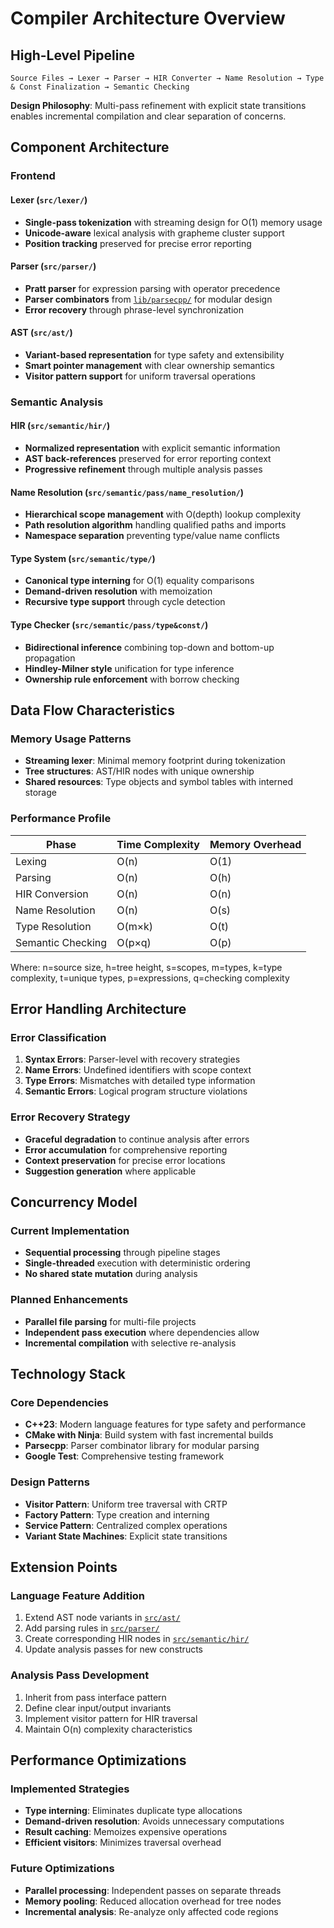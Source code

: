 # Compiler Architecture Overview

## High-Level Pipeline

```
Source Files → Lexer → Parser → HIR Converter → Name Resolution → Type & Const Finalization → Semantic Checking
```

**Design Philosophy**: Multi-pass refinement with explicit state transitions enables incremental compilation and clear separation of concerns.

## Component Architecture

### Frontend

#### Lexer (`src/lexer/`)
- **Single-pass tokenization** with streaming design for O(1) memory usage
- **Unicode-aware** lexical analysis with grapheme cluster support
- **Position tracking** preserved for precise error reporting

#### Parser (`src/parser/`)
- **Pratt parser** for expression parsing with operator precedence
- **Parser combinators** from [`lib/parsecpp/`](../../lib/parsecpp/) for modular design
- **Error recovery** through phrase-level synchronization

#### AST (`src/ast/`)
- **Variant-based representation** for type safety and extensibility
- **Smart pointer management** with clear ownership semantics
- **Visitor pattern support** for uniform traversal operations

### Semantic Analysis

#### HIR (`src/semantic/hir/`)
- **Normalized representation** with explicit semantic information
- **AST back-references** preserved for error reporting context
- **Progressive refinement** through multiple analysis passes

#### Name Resolution (`src/semantic/pass/name_resolution/`)
- **Hierarchical scope management** with O(depth) lookup complexity
- **Path resolution algorithm** handling qualified paths and imports
- **Namespace separation** preventing type/value name conflicts

#### Type System (`src/semantic/type/`)
- **Canonical type interning** for O(1) equality comparisons
- **Demand-driven resolution** with memoization
- **Recursive type support** through cycle detection

#### Type Checker (`src/semantic/pass/type&const/`)
- **Bidirectional inference** combining top-down and bottom-up propagation
- **Hindley-Milner style** unification for type inference
- **Ownership rule enforcement** with borrow checking

## Data Flow Characteristics

### Memory Usage Patterns

- **Streaming lexer**: Minimal memory footprint during tokenization
- **Tree structures**: AST/HIR nodes with unique ownership
- **Shared resources**: Type objects and symbol tables with interned storage

### Performance Profile

| Phase | Time Complexity | Memory Overhead |
|-------|----------------|-----------------|
| Lexing | O(n) | O(1) |
| Parsing | O(n) | O(h) |
| HIR Conversion | O(n) | O(n) |
| Name Resolution | O(n) | O(s) |
| Type Resolution | O(m×k) | O(t) |
| Semantic Checking | O(p×q) | O(p) |

Where: n=source size, h=tree height, s=scopes, m=types, k=type complexity, t=unique types, p=expressions, q=checking complexity

## Error Handling Architecture

### Error Classification

1. **Syntax Errors**: Parser-level with recovery strategies
2. **Name Errors**: Undefined identifiers with scope context
3. **Type Errors**: Mismatches with detailed type information
4. **Semantic Errors**: Logical program structure violations

### Error Recovery Strategy

- **Graceful degradation** to continue analysis after errors
- **Error accumulation** for comprehensive reporting
- **Context preservation** for precise error locations
- **Suggestion generation** where applicable

## Concurrency Model

### Current Implementation
- **Sequential processing** through pipeline stages
- **Single-threaded** execution with deterministic ordering
- **No shared state mutation** during analysis

### Planned Enhancements
- **Parallel file parsing** for multi-file projects
- **Independent pass execution** where dependencies allow
- **Incremental compilation** with selective re-analysis

## Technology Stack

### Core Dependencies
- **C++23**: Modern language features for type safety and performance
- **CMake with Ninja**: Build system with fast incremental builds
- **Parsecpp**: Parser combinator library for modular parsing
- **Google Test**: Comprehensive testing framework

### Design Patterns
- **Visitor Pattern**: Uniform tree traversal with CRTP
- **Factory Pattern**: Type creation and interning
- **Service Pattern**: Centralized complex operations
- **Variant State Machines**: Explicit state transitions

## Extension Points

### Language Feature Addition
1. Extend AST node variants in [`src/ast/`](../../src/ast/)
2. Add parsing rules in [`src/parser/`](../../src/parser/)
3. Create corresponding HIR nodes in [`src/semantic/hir/`](../../src/semantic/hir/)
4. Update analysis passes for new constructs

### Analysis Pass Development
1. Inherit from pass interface pattern
2. Define clear input/output invariants
3. Implement visitor pattern for HIR traversal
4. Maintain O(n) complexity characteristics

## Performance Optimizations

### Implemented Strategies
- **Type interning**: Eliminates duplicate type allocations
- **Demand-driven resolution**: Avoids unnecessary computations
- **Result caching**: Memoizes expensive operations
- **Efficient visitors**: Minimizes traversal overhead

### Future Optimizations
- **Parallel processing**: Independent passes on separate threads
- **Memory pooling**: Reduced allocation overhead for tree nodes
- **Incremental analysis**: Re-analyze only affected code regions